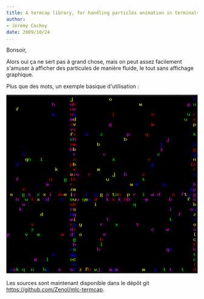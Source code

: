 ```yaml
---
title: A termcap library, for handling particles animation in terminals.
author:
- Jérémy Cochoy
date: 2009/10/24
...
```


Bonsoir,

Alors oui ça ne sert pas à grand chose, mais on peut assez facilement s'amuser à afficher des particules de manière fluide, le tout sans affichage graphique.

Plus que des mots, un exemple basique d'utilisation :

![Particles with termcap_lib](data/particles.png)

Les sources sont maintenant disponible dans le dépôt git <https://github.com/Zenol/mlc-termcap>.
